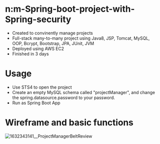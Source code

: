 # n:m-Spring-boot-project-with-Spring-security

- Created to convinently manage projects
- Full-stack many-to-many project using Java8, JSP, Tomcat, MySQL, OOP, Bcrypt, Bootstrap, JPA, JUnit, JVM
- Deployed using AWS EC2
- Finished in 3 days

# Usage
- Use STS4 to open the project 
- Create an empty MySQL schema called "projectManager", and change the spring.datasource.password to your password.
- Run as Spring Boot App

# Wireframe and basic functions
![1632343141__ProjectManagerBeltReview](https://user-images.githubusercontent.com/74885386/137604082-4fda8d5a-99fb-446f-8621-607903ec3034.png)
